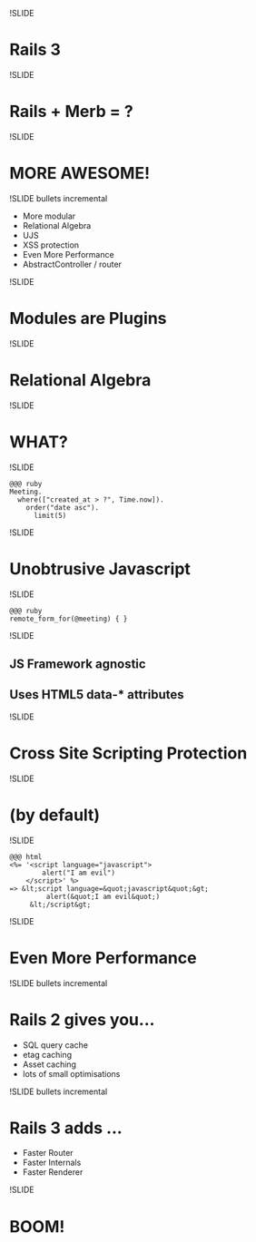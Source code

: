 !SLIDE
# Rails 3 #

!SLIDE
# Rails + Merb = ? #

!SLIDE
# MORE AWESOME! #

!SLIDE bullets incremental

- More modular
- Relational Algebra
- UJS
- XSS protection
- Even More Performance
- AbstractController / router

!SLIDE

# Modules are Plugins #

!SLIDE

# Relational Algebra #

!SLIDE

# WHAT? #

!SLIDE

    @@@ ruby
    Meeting.
      where(["created_at > ?", Time.now]).
        order("date asc").
          limit(5)

!SLIDE

# Unobtrusive Javascript #

!SLIDE

    @@@ ruby
    remote_form_for(@meeting) { }
    
!SLIDE

## JS Framework agnostic ##
## Uses HTML5 data-* attributes ##

!SLIDE

# Cross Site Scripting Protection

!SLIDE

# (by default)

!SLIDE
    
    @@@ html
    <%= '<script language="javascript">
            alert("I am evil")
        </script>' %>
    => &lt;script language=&quot;javascript&quot;&gt;
             alert(&quot;I am evil&quot;)
         &lt;/script&gt;

!SLIDE

# Even More Performance #

!SLIDE bullets incremental

# Rails 2 gives you... #

- SQL query cache
- etag caching
- Asset caching
- lots of small optimisations

!SLIDE bullets incremental

# Rails 3 adds ... #

- Faster Router
- Faster Internals
- Faster Renderer

!SLIDE

# BOOM! #